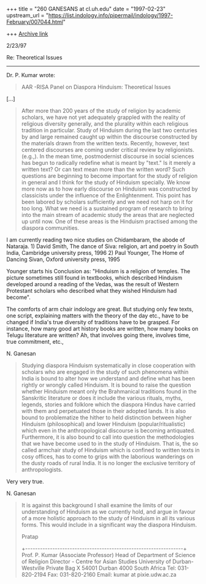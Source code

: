 +++
title = "260 GANESANS at cl.uh.edu"
date = "1997-02-23"
upstream_url = "https://list.indology.info/pipermail/indology/1997-February/007044.html"

+++
[Archive link](https://list.indology.info/pipermail/indology/1997-February/007044.html)


  2/23/97

   Re: Theoretical Issues
  ************************

Dr. P. Kumar wrote: 

> AAR -RISA Panel on Diaspora Hinduism: Theoretical Issues
> 

[...]

> After more than 200 years of the study of religion by academic scholars, we
> have not yet adequately grappled with the reality of religious diversity
> generally, and the plurality within each religious tradition in particular.
> Study of Hinduism during the last two centuries by and large remained
> caught up within the discourse constructed by the materials drawn from the
> written texts.  Recently, however, text centered discourses are coming
> under critical review by religionists.  (e.g.,).  In the mean time,
> postmodernist discourse in social sciences has begun to radically redefine
> what is meant by "text."  Is it merely a written text?  Or can text mean
> more than the written word?  Such questions are beginning to become
> important for the study of religion in general and I think for the study of
> Hinduism specially.  We know more now as to how early discourse on Hinduism
> was constructed by classicists under the influence of the Enlightenment.
> This point has been labored by scholars sufficiently and we need not harp
> on it for too long.  What we need is a sustained program of research to
> bring into the main stream of academic study the areas that are neglected
> up until now.  One of these areas is the Hinduism practised among the
> diaspora communities.

I am currently reading two nice studies on Chidambaram, the abode of
Nataraja. 1) David Smith, The dance of Siva: religion, art and
poetry in South India, Cambridge university press, 1996
2) Paul Younger, The Home of Dancing Sivan, Oxford university press, 1995

Younger starts his Conclusion as:
"Hinduism is a religion of temples. The picture sometimes still found
in textbooks, which described Hinduism developed around a reading of
the Vedas, was the result of Western Protestant scholars who described what
they wished Hinduism had become".

The comforts of arm chair indology are great. But studying only
few texts, one script, explaining matters with the theory of the day etc., 
have to be changed  if India's true diversity of traditions have to be
grasped. For instance, how many good art history books are written,
how many books on Telugu literature are written? Ah, that involves
going there, involves time, true commitment, etc.,

N. Ganesan

> 
> Studying diaspora Hinduism systematically in close cooperation with
> scholars who are engaged in the study of such phenomena within India is
> bound to alter how we understand and define what has been rightly or
> wrongly called Hinduism.  It is bound to raise the question whether
> Hinduism meant only the Brahmanical traditions found in the Sanskritic
> literature or does it include the various rituals, myths, legends, stories
> and folklore which the diaspora Hindus have carried with them and
> perpetuated those in their adopted lands.  It is also bound to problematize
> the hither to held distinction between higher Hinduism (philosophical) and
> lower Hinduism (popular/ritualistic) which even in the anthropological
> discourse is becoming antiquated.  Furthermore, it is also bound to call
> into question the methodologies that we have become used to in the study of
> Hinduism.  That is, the so called armchair study of Hinduism which is
> confined to written texts in cosy offices, has to come to grips with the
> laborious wanderings on the dusty roads of rural India.  It is no longer
> the exclusive territory of anthropologists.
> 

Very very true.

N. Ganesan


> It is against this background I shall examine the limits of our
> understanding of Hinduism as we currently hold, and argue in favour of a
> more holistic approach to the study of Hinduism in all its various forms.
> This would include in a significant way the diaspora Hinduism.
> 
> Pratap
> 
> +----------------------------------------------------------------+
> Prof. P. Kumar (Associate Professor)
> Head of Department of Science of Religion
> Director - Centre for Asian Studies
> University of Durban-Westville
> Private Bag X 54001
> Durban
> 4000
> South Africa
> Tel: 031-820-2194
> Fax: 031-820-2160
> Email: kumar at pixie.udw.ac.za
> 
> 
> 
> 
> 





